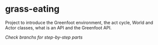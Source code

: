 # grass-eating

Project to introduce the Greenfoot environment, the act cycle, World and Actor classes, what is an API and the Greenfoot API.

*Check branchs for step-by-step parts*
